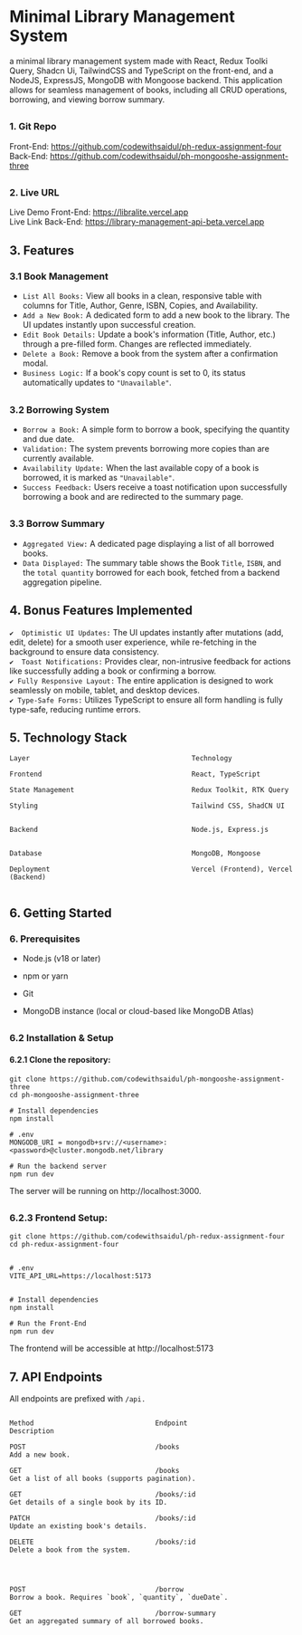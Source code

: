 # Minimal Library Management System


a minimal library management system made with React, Redux Toolki Query, Shadcn Ui, TailwindCSS and TypeScript on the front-end, and a NodeJS, ExpressJS, MongoDB with Mongoose backend. This application allows for seamless management of books, including all CRUD operations, borrowing, and viewing borrow summary.

##

### 1. Git Repo

Front-End: https://github.com/codewithsaidul/ph-redux-assignment-four
<br>
Back-End: https://github.com/codewithsaidul/ph-mongooshe-assignment-three

##

### 2. Live URL
Live Demo Front-End: https://libralite.vercel.app
<br>
Live Link Back-End: https://library-management-api-beta.vercel.app


##

## 3. Features

### 3.1 Book Management

- ```List All Books:``` View all books in a clean, responsive table with columns for Title, Author, Genre, ISBN, Copies, and Availability.
- ```Add a New Book:``` A dedicated form to add a new book to the library. The UI updates instantly upon successful creation.
- ```Edit Book Details:``` Update a book's information (Title, Author, etc.) through a pre-filled form. Changes are reflected immediately.
- ```Delete a Book:``` Remove a book from the system after a confirmation modal.
- ```Business Logic:``` If a book's copy count is set to 0, its status automatically updates to ```"Unavailable"```.

##

### 3.2 Borrowing System
- ```Borrow a Book:``` A simple form to borrow a book, specifying the quantity and due date.
- ```Validation:``` The system prevents borrowing more copies than are currently available.
- ```Availability Update:``` When the last available copy of a book is borrowed, it is marked as ```"Unavailable"```.
- ```Success Feedback:``` Users receive a toast notification upon successfully borrowing a book and are redirected to the summary page.

##

### 3.3 Borrow Summary
- ```Aggregated View:``` A dedicated page displaying a list of all borrowed books.
- ```Data Displayed:``` The summary table shows the Book `Title`, `ISBN`, and the `total quantity` borrowed for each book, fetched from a backend aggregation pipeline.

##

## 4. Bonus Features Implemented
```✔️  Optimistic UI Updates:``` The UI updates instantly after mutations (add, edit, delete) for a smooth user experience, while re-fetching in the background to ensure data consistency.
<br>
```✔️  Toast Notifications:``` Provides clear, non-intrusive feedback for actions like successfully adding a book or confirming a borrow.
<br>
```✔️ Fully Responsive Layout:``` The entire application is designed to work seamlessly on mobile, tablet, and desktop devices.
<br>
```✔️ Type-Safe Forms:``` Utilizes TypeScript to ensure all form handling is fully type-safe, reducing runtime errors.
<br>

## 

## 5. Technology Stack

```
Layer                                        Technology

Frontend                                     React, TypeScript

State Management                             Redux Toolkit, RTK Query

Styling                                      Tailwind CSS, ShadCN UI


Backend                                      Node.js, Express.js


Database                                     MongoDB, Mongoose

Deployment                                   Vercel (Frontend), Vercel (Backend)


```


##


## 6. Getting Started

### 6. Prerequisites

- Node.js (v18 or later)

- npm or yarn

- Git

- MongoDB instance (local or cloud-based like MongoDB Atlas)

##

### 6.2 Installation & Setup

#### 6.2.1 Clone the repository:

```
git clone https://github.com/codewithsaidul/ph-mongooshe-assignment-three
cd ph-mongooshe-assignment-three

# Install dependencies
npm install

# .env
MONGODB_URI = mongodb+srv://<username>:<password>@cluster.mongodb.net/library

# Run the backend server
npm run dev
```

The server will be running on http://localhost:3000.

##

### 6.2.3 Frontend Setup:

```
git clone https://github.com/codewithsaidul/ph-redux-assignment-four
cd ph-redux-assignment-four


# .env
VITE_API_URL=https://localhost:5173


# Install dependencies
npm install

# Run the Front-End
npm run dev
```
The frontend will be accessible at http://localhost:5173


##



## 7. API Endpoints
All endpoints are prefixed with `/api.`



````

Method                              Endpoint                            Description

POST                                /books                              Add a new book.

GET                                 /books                              Get a list of all books (supports pagination).

GET                                 /books/:id                          Get details of a single book by its ID.

PATCH                               /books/:id                          Update an existing book's details.

DELETE                              /books/:id                          Delete a book from the system.




POST                                /borrow                             Borrow a book. Requires `book`, `quantity`, `dueDate`.

GET                                 /borrow-summary                     Get an aggregated summary of all borrowed books.

````